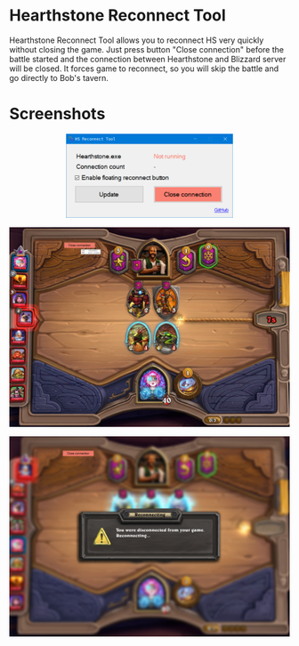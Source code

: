 # Hearthstone Reconnect Tool

Hearthstone Reconnect Tool allows you to reconnect HS very quickly without closing the game. Just press button "Close connection" before the battle started and the connection between Hearthstone and Blizzard server will be closed. It forces game to reconnect, so you will skip the battle and go directly to Bob's tavern.

# Screenshots
<p align="center"><img src="/images/v1.1.png" alt="v1.1" width="300"/></p>
<p align="center"><img src="/images/floating_button.jpg" alt="floating" width="600"/></p>
<p align="center"><img src="/images/reconnect.jpg" alt="reconnecting" width="600"/></p>
